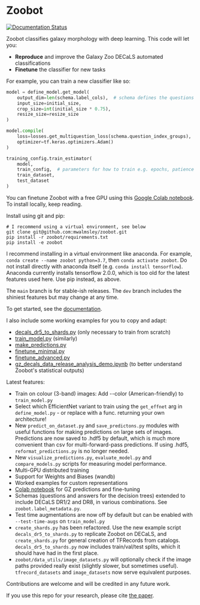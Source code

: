 # Zoobot

[![Documentation Status](https://readthedocs.org/projects/zoobot/badge/?version=latest)](https://zoobot.readthedocs.io/en/latest/?badge=latest)

Zoobot classifies galaxy morphology with deep learning. This code will let you:

- **Reproduce** and improve the Galaxy Zoo DECaLS automated classifications
- **Finetune** the classifier for new tasks

For example, you can train a new classifier like so:

```python
model = define_model.get_model(
    output_dim=len(schema.label_cols),  # schema defines the questions and answers
    input_size=initial_size, 
    crop_size=int(initial_size * 0.75),
    resize_size=resize_size
)

model.compile(
    loss=losses.get_multiquestion_loss(schema.question_index_groups),
    optimizer=tf.keras.optimizers.Adam()
)

training_config.train_estimator(
    model, 
    train_config,  # parameters for how to train e.g. epochs, patience
    train_dataset,
    test_dataset
)
```

You can finetune Zoobot with a free GPU using this [Google Colab notebook](https://colab.research.google.com/drive/1miKj3HVmt7NP6t7xnxaz7V4fFquwucW2?usp=sharing). To install locally, keep reading.

Install using git and pip:

    # I recommend using a virtual environment, see below
    git clone git@github.com:mwalmsley/zoobot.git
    pip install -r zoobot/requirements.txt
    pip install -e zoobot

I recommend installing in a virtual environment like anaconda.  For example, `conda create --name zoobot python=3.7`, then `conda activate zoobot`.
Do not install directly with anaconda itself (e.g. `conda install tensorflow`). Anaconda currently installs tensorflow 2.0.0, which is too old for the latest features used here.
Use pip instead, as above.

The `main` branch is for stable-ish releases. The `dev` branch includes the shiniest features but may change at any time.

To get started, see the [documentation](https://zoobot.readthedocs.io/).

I also include some working examples for you to copy and adapt:

- [decals_dr5_to_shards.py](https://github.com/mwalmsley/zoobot/blob/main/decals_dr5_to_shards.py) (only necessary to train from scratch)
- [train_model.py](https://github.com/mwalmsley/zoobot/blob/main/train_model.py) (similarly)
- [make_predictions.py](https://github.com/mwalmsley/zoobot/blob/main/make_predictions.py)
- [finetune_minimal.py](https://github.com/mwalmsley/zoobot/blob/main/finetune_minimal.py)
- [finetune_advanced.py](https://github.com/mwalmsley/zoobot/blob/main/finetune_advanced.py)
- [gz_decals_data_release_analysis_demo.ipynb](https://github.com/mwalmsley/zoobot/blob/main/gz_decals_data_release_analysis_demo.ipynb) (to better understand Zoobot's statistical outputs)

Latest features:

- Train on colour (3-band) images: Add --color (American-friendly) to `train_model.py`
- Select which EfficientNet variant to train using the `get_effnet` arg in `define_model.py` - or replace with a func. returning your own architecture!
- New `predict_on_dataset.py` and `save_predictons.py` modules with useful functions for making predictions on large sets of images. Predictions are now saved to .hdf5 by default, which is much more convenient than csv for multi-forward-pass predictions. If using .hdf5, `reformat_predictions.py` is no longer needed.
- New `visualize_predictions.py`, `evaluate_model.py` and `compare_models.py` scripts for measuring model performance.
- Multi-GPU distributed training
- Support for Weights and Biases (wandb)
- Worked examples for custom representations
- [Colab notebook](https://colab.research.google.com/drive/1miKj3HVmt7NP6t7xnxaz7V4fFquwucW2?usp=sharing) for GZ predictions and fine-tuning
- Schemas (questions and answers for the decision trees) extended to include DECaLS DR1/2 and DR8, in various combinations. See `zoobot.label_metadata.py`.
- Test time augmentations are now off by default but can be enabled with `--test-time-augs` on `train_model.py`
- `create_shards.py` has been refactored. Use the new example script `decals_dr5_to_shards.py` to replicate Zoobot on DECaLS, and `create_shards.py` for general creation of TFRecords from catalogs. `decals_dr5_to_shards.py` now includes train/val/test splits, which it should have had in the first place.
- `zoobot/data_utils/image_datasets.py` will optionally check if the image paths provided really exist (slightly slower, but sometimes useful). `tfrecord_datasets` and `image_datasets` now serve equivalent purposes.

Contributions are welcome and will be credited in any future work.

If you use this repo for your research, please cite [the paper](https://arxiv.org/abs/2102.08414).

